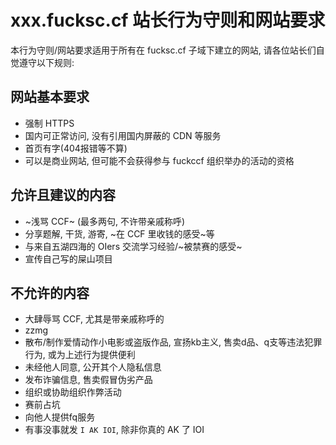 # xxx.fucksc.cf 站长行为守则和网站要求

本行为守则/网站要求适用于所有在 fucksc.cf 子域下建立的网站, 
请各位站长们自觉遵守以下规则:

## 网站基本要求

 - 强制 HTTPS
 - 国内可正常访问, 没有引用国内屏蔽的 CDN 等服务
 - 首页有字(404报错等不算)
 - 可以是商业网站, 但可能不会获得参与 fuckccf 组织举办的活动的资格

## 允许且建议的内容

 - ~浅骂 CCF~ (最多两句, 不许带亲戚称呼)
 - 分享题解, 干货, 游寄, ~在 CCF 里收钱的感受~等
 - 与来自五湖四海的 OIers 交流学习经验/~被禁赛的感受~
 - 宣传自己写的屎山项目

## 不允许的内容

 - 大肆辱骂 CCF, 尤其是带亲戚称呼的
 - zzmg
 - 散布/制作爱情动作小电影或盗版作品, 宣扬kb主义, 售卖d品、q支等违法犯罪行为, 
   或为上述行为提供便利
 - 未经他人同意, 公开其个人隐私信息
 - 发布诈骗信息, 售卖假冒伪劣产品
 - 组织或协助组织作弊活动
 - 赛前占坑
 - 向他人提供fq服务
 - 有事没事就发 `I AK IOI`, 除非你真的 AK 了 IOI

